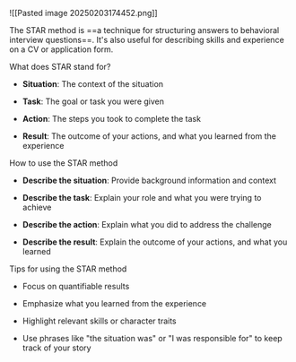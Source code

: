 ![[Pasted image 20250203174452.png]]

The STAR method is ==a technique for structuring answers to behavioral interview questions==. It's also useful for describing skills and experience on a CV or application form. 

What does STAR stand for? 

- **Situation**: The context of the situation
- **Task**: The goal or task you were given
- **Action**: The steps you took to complete the task

- **Result**: The outcome of your actions, and what you learned from the experience

How to use the STAR method 

- **Describe the situation**: Provide background information and context

- **Describe the task**: Explain your role and what you were trying to achieve

- **Describe the action**: Explain what you did to address the challenge

- **Describe the result**: Explain the outcome of your actions, and what you learned

Tips for using the STAR method 

- Focus on quantifiable results

- Emphasize what you learned from the experience

- Highlight relevant skills or character traits

- Use phrases like "the situation was" or "I was responsible for" to keep track of your story